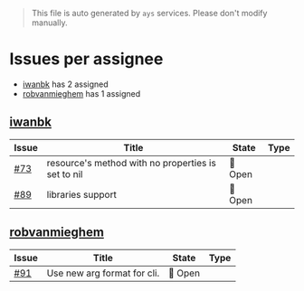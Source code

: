 > This file is auto generated by `ays` services. Please don't modify manually.

# Issues per assignee
- [iwanbk](#iwanbk) has 2 assigned
- [robvanmieghem](#robvanmieghem) has 1 assigned



## [iwanbk](https://github.com/iwanbk)

|Issue|Title|State|Type|
|-----|-----|-----|----|
|[#73](https://github.com/jumpscale/go-raml/issues/73)|resource's method with no properties is set to nil|:red_circle: Open||
|[#89](https://github.com/jumpscale/go-raml/issues/89)|libraries support |:red_circle: Open||


## [robvanmieghem](https://github.com/robvanmieghem)

|Issue|Title|State|Type|
|-----|-----|-----|----|
|[#91](https://github.com/jumpscale/go-raml/issues/91)|Use new arg format for cli.|:red_circle: Open||

